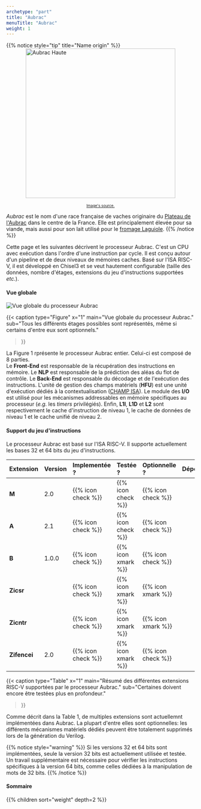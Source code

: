```yaml
---
archetype: "part"
title: "Aubrac"
menuTitle: "Aubrac"
weight: 1
---
```


{{% notice style="tip" title="Name origin" %}}
<img src="/img/aubrac-haute.jpg" alt="Aubrac Haute" style="width: 400px; display: block; margin: 0 auto;">
 
<div style="text-align: center; font-size: 10px;"> 
  <a href="https://www.salon-agriculture.com/A-voir-sur-le-salon/La-vache-egerie/Les-anciennes-vaches-egeries/Decouvrez-Haute-l-egerie-de-l-edition-2018">Image's source.</a>
</div>

*Aubrac* est le nom d'une race française de vaches originaire du [Plateau de l'Aubrac](https://www.parc-naturel-aubrac.fr/) dans le centre de la France. Elle est principalement élevée pour sa viande, mais aussi pour son lait utilisé pour le [fromage Laguiole](https://www.fromage-laguiole.fr/index.php).
{{% /notice %}}

Cette page et les suivantes décrivent le processeur Aubrac.
C'est un CPU avec exécution dans l'ordre d'une instruction par cycle.
Il est conçu autour d'un pipeline et de deux niveaux de mémoires caches.
Basé sur l'ISA RISC-V, il est développé en Chisel3 et se veut hautement configurable (taille des données, nombre d'étages, extensions du jeu d'instructions supportées *etc.*).

#### Vue globale

![Vue globale du processeur Aubrac](/fig/aubrac-top.png)

{{< caption 
  type="Figure" 
  x="1"
  main="Vue globale du processeur Aubrac."
  sub="Tous les différents étages possibles sont représentés, même si certains d'entre eux sont optionnels."
>}}

La Figure 1 rprésente le processeur Aubrac entier.
Celui-ci est composé de 8 parties.</br>
Le **Front-End** est responsable de la récupération des instructions en mémoire.
Le **NLP** est responsable de la prédiction des aléas du flot de contrôle.
Le **Back-End** est responsable du décodage et de l'exécution des instructions.
L'unité de gestion des champs matériels (**HFU**) est une unité d'exécution dédiés à la contextualisation ([CHAMP ISA](/doc/isa/champ)).
Le module des **I/O** est utilisé pour les mécanismes addressables en mémoire spécifiques au processeur (*e.g.* les *timers* privilégiés).
Enfin, **L1I**, **L1D** et **L2** sont respectivement le cache d'instruction de niveau 1, le cache de données de niveau 1 et le cache unifié de niveau 2.

#### Support du jeu d'instructions

Le processeur Aubrac est basé sur l'ISA RISC-V.
Il supporte actuellement les bases 32 et 64 bits du jeu d'instructions.

| Extension       |  Version  |   Implementée ?    |      Testée ?      |  Optionnelle ?     | Dépendances    |
|:----------------|:----------|:-------------------|:-------------------|:-------------------|:---------------|
| **M**           | 2.0       | {{% icon check %}} | {{% icon check %}} | {{% icon check %}} |                |
| **A**           | 2.1       | {{% icon check %}} | {{% icon check %}} | {{% icon check %}} |                |
| **B**           | 1.0.0     | {{% icon check %}} | {{% icon xmark %}} | {{% icon check %}} |                |
| **Zicsr**       |           | {{% icon check %}} | {{% icon xmark %}} | {{% icon xmark %}} |                |
| **Zicntr**      |           | {{% icon check %}} | {{% icon xmark %}} | {{% icon xmark %}} |                |
| **Zifencei**    | 2.0       | {{% icon check %}} | {{% icon xmark %}} | {{% icon check %}} |                |

{{< caption 
  type="Table" 
  x="1"
  main="Résumé des différentes extensions RISC-V supportées par le processeur Aubrac."
  sub="Certaines doivent encore être testées plus en profondeur."
>}}

Comme décrit dans la Table 1, de multiples extensions sont actuellemnt implémentées dans Aubrac.
La plupart d'entre elles sont optionnelles: les différents mécanismes matériels dédiés peuvent être totalement supprimés lors de la génération du Verilog.

{{% notice style="warning" %}}
Si les versions 32 et 64 bits sont implémentées, seule la version 32 bits est actuellement utilisée et testée.
Un travail supplémentaire est nécessaire pour vérifier les instructions spécifiques à la version 64 bits, comme celles dédiées à la manipulation de mots de 32 bits.
{{% /notice %}}

#### Sommaire

{{% children sort="weight" depth=2 %}}
